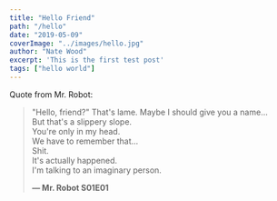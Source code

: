 ```yaml
---
title: "Hello Friend"
path: "/hello"
date: "2019-05-09"
coverImage: "../images/hello.jpg"
author: "Nate Wood"
excerpt: 'This is the first test post'
tags: ["hello world"]
---
```

Quote from Mr. Robot: 
> "Hello, friend?" That's lame. Maybe I should give you a name...\
> But that's a slippery slope.\
> You're only in my head.\
> We have to remember that...\
> Shit.\
> It's actually happened.\
> I'm talking to an imaginary person.
>
> **— Mr. Robot S01E01**
